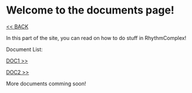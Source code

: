 # Welcome to the documents page!

[<< BACK](https://blixermations.github.io/RhythmComplex/)

In this part of the site, you can read on how to do stuff in RhythmComplex!

Document List:

[DOC1 >>](press-chart)

[DOC2 >>](press-keybinds)

More documents comming soon!
